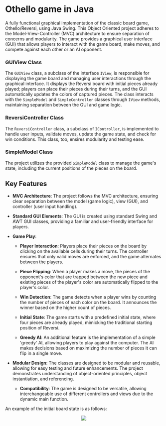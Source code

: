 # Othello game in Java
A fully functional graphical implementation of the classic board game, Othello/Reversi, using Java Swing. This Object Oriented project adheres to the Model-View-Controller (MVC) architecture to ensure separation of concerns and modularity. The game provides a graphical user interface (GUI) that allows players to interact with the game board, make moves, and compete against each other or an AI opponent.
### GUIView Class
The ```GUIView``` class, a subclass of the interface ```IView```, is responsible for displaying the game board and managing user interactions through the graphical interface. It displays the Reversi board with initial pieces already played; players can place their pieces during their turns, and the GUI automatically updates the colors of captured pieces. The class interacts with the ```SimpleModel``` and ```SimpleController``` classes through ```IView``` methods, maintaining separation between the GUI and game logic.
### ReversiController Class
The ```ReversiController``` class, a subclass of ```IController```, is implemented to handle user inputs, validate moves, update the game state, and check for win conditions. This class, too, ensires modularity and testing ease.
### SimpleModel Class
The project utilizes the provided `SimpleModel` class to manage the game's state, including the current positions of the pieces on the board.

## Key Features

- **MVC Architecture**: The project follows the MVC architecture, ensuring clear separation between the model (game logic), view (GUI), and controller (user input handling).

- **Standard GUI Elements**: The GUI is created using standard Swing and AWT GUI classes, providing a familiar and user-friendly interface for players.

- **Game Play**: 
  - **Player Interaction**: Players place their pieces on the board by clicking on the available cells during their turns. The controller ensures that only valid moves are enforced, and the game alternates between the players.

  - **Piece Flipping**: When a player makes a move, the pieces of the opponent's color that are trapped between the new piece and existing pieces of the player's color are automatically flipped to the player's color.

  - **Win Detection**: The game detects when a player wins by counting the number of pieces of each color on the board. It announces the winner based on the higher count of pieces.

  - **Initial State**: The game starts with a predefined initial state, where four pieces are already played, mimicking the traditional starting position of Reversi.

  - **Greedy AI**: An additional feature is the implementation of a simple 'greedy' AI, allowing players to play against the computer. The AI makes decisions based on maximizing the number of pieces it can flip in a single move.
 
- **Modular Design**: The classes are designed to be modular and reusable, allowing for easy testing and future enhancements. The project demonstrates understanding of object-oriented principles, object instantiation, and referencing.
  - **Compatibility**: The game is designed to be versatile, allowing interchangeable use of different controllers and views due to the dynamic main function.
 
An example of the initial board state is as follows:
<p align="center">
  <img src="https://github.com/Tanaya-27/java-othello-game/assets/75646651/a3abd2e2-30c3-4309-bf06-4c0e76c7c589">
</p>




